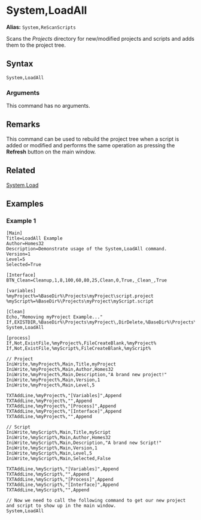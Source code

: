 # System,LoadAll

**Alias:** `System,ReScanScripts`

Scans the *Projects* directory for new/modified projects and scripts and adds them to the project tree.

## Syntax

```pebakery
System,LoadAll
```

### Arguments

This command has no arguments.

## Remarks

This command can be used to rebuild the project tree when a script is added or modified and performs the same operation as pressing the **Refresh** button on the main window.

## Related

[System,Load](./Load.md)

## Examples

### Example 1

```pebakery
[Main]
Title=LoadAll Example
Author=Homes32
Description=Demonstrate usage of the System,LoadAll command.
Version=1
Level=5
Selected=True

[Interface]
BTN_Clean=Cleanup,1,8,100,60,80,25,Clean,0,True,_Clean_,True

[variables]
%myProject%=%BaseDir%\Projects\myProject\script.project
%myScript%=%BaseDir%\Projects\myProject\myScript.script

[Clean]
Echo,"Removing myProject Example..."
If,EXISTDIR,%BaseDir%\Projects\myProject\,DirDelete,%BaseDir%\Projects\myProject\
System,LoadAll

[process]
If,Not,ExistFile,%myProject%,FileCreateBlank,%myProject%
If,Not,ExistFile,%myScript%,FileCreateBlank,%myScript%

// Project
IniWrite,%myProject%,Main,Title,myProject
IniWrite,%myProject%,Main,Author,Homes32
IniWrite,%myProject%,Main,Description,"A brand new project!"
IniWrite,%myProject%,Main,Version,1
IniWrite,%myProject%,Main,Level,5

TXTAddLine,%myProject%,"[Variables]",Append
TXTAddLine,%myProject%,"",Append
TXTAddLine,%myProject%,"[Process]",Append
TXTAddLine,%myProject%,"[Interface]",Append
TXTAddLine,%myProject%,"",Append

// Script
IniWrite,%myScript%,Main,Title,myScript
IniWrite,%myScript%,Main,Author,Homes32
IniWrite,%myScript%,Main,Description,"A brand new Script!"
IniWrite,%myScript%,Main,Version,1
IniWrite,%myScript%,Main,Level,5
IniWrite,%myScript%,Main,Selected,False

TXTAddLine,%myScript%,"[Variables]",Append
TXTAddLine,%myScript%,"",Append
TXTAddLine,%myScript%,"[Process]",Append
TXTAddLine,%myScript%,"[Interface]",Append
TXTAddLine,%myScript%,"",Append

// Now we need to call the following command to get our new project and script to show up in the main window.
System,LoadAll
```